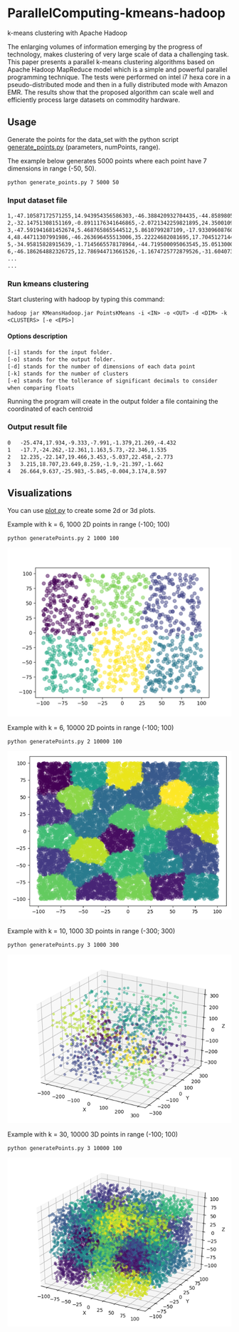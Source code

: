 # ParallelComputing-kmeans-hadoop
k-means clustering with Apache Hadoop

The enlarging volumes of information emerging by the progress of technology, makes clustering of very large scale of data a challenging task. This paper presents a parallel k-means clustering algorithms based on Apache Hadoop MapReduce model which is a simple and powerful parallel programming technique. The tests were performed on intel i7 hexa core in a pseudo-distributed mode and then in a fully distributed mode with Amazon EMR. The results show that the proposed algorithm can scale well and efficiently process large datasets on commodity hardware.

## Usage
Generate the points for the data_set with the python script [generate_points.py](https://github.com/LorenzoPratesi/ParallelComputing-kmeans-hadoop/blob/master/generate_points.py)
(parameters, numPoints, range). 

The example below generates 5000 points where each point have 7 dimensions in range (-50, 50).
```
python generate_points.py 7 5000 50  
```

### Input dataset file
```
1,-47.10587172571255,14.943954356586303,-46.388420932704435,-44.85898057511504,14.692770405698909,8.554290548966762,-26.98274778248029
2,-32.14751308151169,-0.8911176341646865,-2.0721342259821895,24.350010927609574,-2.3325950902766976,45.28918282251456,-49.224569992743284
3,-47.591941681452674,5.468765865544512,5.8610799287109,-17.933096087609044,-30.09825602820945,35.48023571874454,9.63601787232966
4,48.44711307991986,-46.263696455513006,35.22224682081695,17.704512714415443,21.400883598731284,-17.60257644610158,-7.2307839109048615
5,-34.95815828915639,-1.7145665578178964,-44.719500095063545,35.051300048996254,-0.045665580754914004,13.08567798073446,-38.20550263636838
6,-46.186264882326725,12.786944713661526,-1.1674725772879526,-31.604073729884497,-42.84667412761787,1.0108232599687383,29.826072036677147
...
...
```

### Run kmeans clustering
Start clustering with hadoop by typing this command:

```
hadoop jar KMeansHadoop.jar PointsKMeans -i <IN> -o <OUT> -d <DIM> -k <CLUSTERS> [-e <EPS>]
```
#### Options description

```
[-i] stands for the input folder.
[-o] stands for the output folder.
[-d] stands for the number of dimensions of each data point 
[-k] stands for the number of clusters
[-e] stands for the tollerance of significant decimals to consider when comparing floats
```  

Running the program will create in the output folder a file containing the coordinated of each centroid
### Output result file
```
0	-25.474,17.934,-9.333,-7.991,-1.379,21.269,-4.432
1	-17.7,-24.262,-12.361,1.163,5.73,-22.346,1.535
2	12.235,-22.147,19.466,3.453,-5.037,22.458,-2.773
3	3.215,18.707,23.649,8.259,-1.9,-21.397,-1.662
4	26.664,9.637,-25.983,-5.845,-0.004,3.174,8.597
```

## Visualizations
You can use [plot.py](https://github.com/LorenzoPratesi/ParallelComputing-kmeans-hadoop/blob/master/plot.py) to create some 2d or 3d plots.

Example with k = 6, 1000 2D points in range (-100; 100)
```
python generatePoints.py 2 1000 100
```
![2d](images/Kmeans_1000pt_6K.png)

Example with k = 6, 10000 2D points in range (-100; 100)
```
python generatePoints.py 2 10000 100
```
![2d](images/Kmeans_10000pt_30K.png)

Example with k = 10, 1000 3D points in range (-300; 300)
```
python generatePoints.py 3 1000 300
```
![2d](images/Kmeans_1000pt_10K_3d.png)


Example with k = 30, 10000 3D points in range (-100; 100)
```
python generatePoints.py 3 10000 100
```
![2d](images/Kmeans_10000pt_30K_3d.png)

